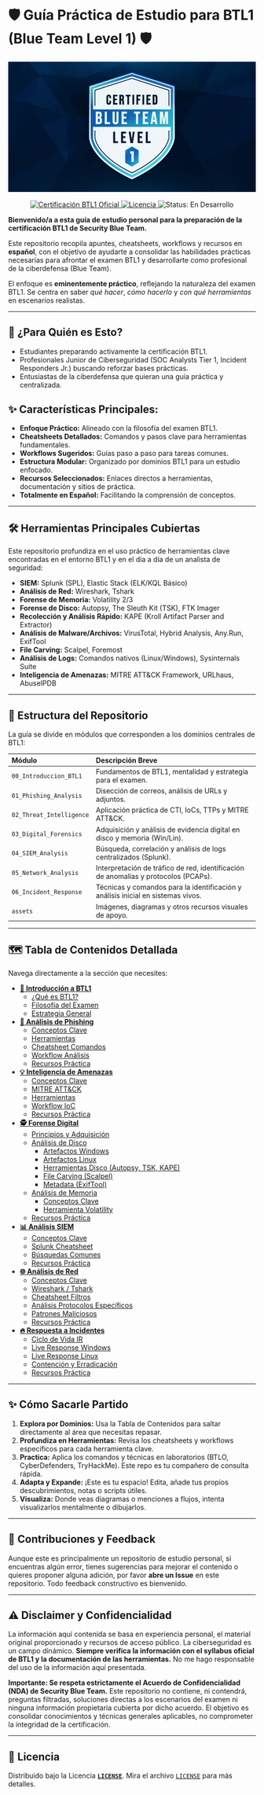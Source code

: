 # 🛡️ Guía Práctica de Estudio para BTL1 (Blue Team Level 1) 🛡️

![Banner Guía BTL1](assets/img/banner.jpg)

<p align="center">
  <a href="https://elearning.securityblue.team/home/certifications/blue-team-level-1" target="_blank">
    <img src="https://img.shields.io/badge/Certificación-BTL1_Oficial-0078D4?style=for-the-badge" alt="Certificación BTL1 Oficial">
  </a>
  <a href="./LICENSE" target="_blank">
    <img src="https://img.shields.io/badge/License-MIT-yellow?style=for-the-badge" alt="Licencia">
  </a>
  <img src="https://img.shields.io/badge/Status-En_Desarrollo-orange?style=for-the-badge" alt="Status: En Desarrollo">
</p>

**Bienvenido/a a esta guía de estudio personal para la preparación de la certificación BTL1 de Security Blue Team.**

Este repositorio recopila apuntes, cheatsheets, workflows y recursos en **español**, con el objetivo de ayudarte a consolidar las habilidades prácticas necesarias para afrontar el examen BTL1 y desarrollarte como profesional de la ciberdefensa (Blue Team).

El enfoque es **eminentemente práctico**, reflejando la naturaleza del examen BTL1. Se centra en saber *qué hacer*, *cómo hacerlo* y *con qué herramientas* en escenarios realistas.

---

## 🎯 ¿Para Quién es Esto?

* Estudiantes preparando activamente la certificación BTL1.
* Profesionales Junior de Ciberseguridad (SOC Analysts Tier 1, Incident Responders Jr.) buscando reforzar bases prácticas.
* Entusiastas de la ciberdefensa que quieran una guía práctica y centralizada.

## ✨ Características Principales:

* **Enfoque Práctico:** Alineado con la filosofía del examen BTL1.
* **Cheatsheets Detallados:** Comandos y pasos clave para herramientas fundamentales.
* **Workflows Sugeridos:** Guías paso a paso para tareas comunes.
* **Estructura Modular:** Organizado por dominios BTL1 para un estudio enfocado.
* **Recursos Seleccionados:** Enlaces directos a herramientas, documentación y sitios de práctica.
* **Totalmente en Español:** Facilitando la comprensión de conceptos.

---

## 🛠️ Herramientas Principales Cubiertas

Este repositorio profundiza en el uso práctico de herramientas clave encontradas en el entorno BTL1 y en el día a día de un analista de seguridad:

* **SIEM:** Splunk (SPL), Elastic Stack (ELK/KQL Básico)
* **Análisis de Red:** Wireshark, Tshark
* **Forense de Memoria:** Volatility 2/3
* **Forense de Disco:** Autopsy, The Sleuth Kit (TSK), FTK Imager
* **Recolección y Análisis Rápido:** KAPE (Kroll Artifact Parser and Extractor)
* **Análisis de Malware/Archivos:** VirusTotal, Hybrid Analysis, Any.Run, ExifTool
* **File Carving:** Scalpel, Foremost
* **Análisis de Logs:** Comandos nativos (Linux/Windows), Sysinternals Suite
* **Inteligencia de Amenazas:** MITRE ATT&CK Framework, URLhaus, AbuseIPDB

---

## 🧭 Estructura del Repositorio

La guía se divide en módulos que corresponden a los dominios centrales de BTL1:

| Módulo                     | Descripción Breve                                                                 |
| :------------------------- | :-------------------------------------------------------------------------------- |
| `00_Introduccion_BTL1`     | Fundamentos de BTL1, mentalidad y estrategia para el examen.                      |
| `01_Phishing_Analysis`     | Disección de correos, análisis de URLs y adjuntos.                                |
| `02_Threat_Intelligence`   | Aplicación práctica de CTI, IoCs, TTPs y MITRE ATT&CK.                            |
| `03_Digital_Forensics`     | Adquisición y análisis de evidencia digital en disco y memoria (Win/Lin).         |
| `04_SIEM_Analysis`         | Búsqueda, correlación y análisis de logs centralizados (Splunk).                  |
| `05_Network_Analysis`      | Interpretación de tráfico de red, identificación de anomalías y protocolos (PCAPs). |
| `06_Incident_Response`     | Técnicas y comandos para la identificación y análisis inicial en sistemas vivos.  |
| `assets`                   | Imágenes, diagramas y otros recursos visuales de apoyo.                           |

---

## 🗺️ Tabla de Contenidos Detallada

Navega directamente a la sección que necesites:

* [**🚀 Introducción a BTL1**](./00_Introduccion_BTL1/)
    * [¿Qué es BTL1?](./00_Introduccion_BTL1/01_Que_es_BTL1.md)
    * [Filosofía del Examen](./00_Introduccion_BTL1/02_Filosofia_Examen.md)
    * [Estrategia General](./00_Introduccion_BTL1/03_Estrategia_General.md)
* [**🎣 Análisis de Phishing**](./01_Phishing_Analysis/)
    * [Conceptos Clave](./01_Phishing_Analysis/01_Conceptos_Clave.md)
    * [Herramientas](./01_Phishing_Analysis/02_Herramientas.md)
    * [Cheatsheet Comandos](./01_Phishing_Analysis/03_Cheatsheet_Comandos.md)
    * [Workflow Análisis](./01_Phishing_Analysis/04_Workflow_Analisis.md)
    * [Recursos Práctica](./01_Phishing_Analysis/05_Recursos_Practica.md)
* [**💡 Inteligencia de Amenazas**](./02_Threat_Intelligence/)
    * [Conceptos Clave](./02_Threat_Intelligence/01_Conceptos_Clave.md)
    * [MITRE ATT&CK](./02_Threat_Intelligence/02_MITRE_ATTACK.md)
    * [Herramientas](./02_Threat_Intelligence/03_Herramientas.md)
    * [Workflow IoC](./02_Threat_Intelligence/04_Workflow_IoC.md)
    * [Recursos Práctica](./02_Threat_Intelligence/05_Recursos_Practica.md)
* [**🕵️ Forense Digital**](./03_Digital_Forensics/)
    * [Principios y Adquisición](./03_Digital_Forensics/01_Adquisicion.md)
    * [Análisis de Disco](./03_Digital_Forensics/02_Analisis_Disco/)
        * [Artefactos Windows](./03_Digital_Forensics/02_Analisis_Disco/Windows_Artefactos.md)
        * [Artefactos Linux](./03_Digital_Forensics/02_Analisis_Disco/Linux_Artefactos.md)
        * [Herramientas Disco (Autopsy, TSK, KAPE)](./03_Digital_Forensics/02_Analisis_Disco/Herramientas_Disco.md)
        * [File Carving (Scalpel)](./03_Digital_Forensics/02_Analisis_Disco/File_Carving_Scalpel.md)
        * [Metadata (ExifTool)](./03_Digital_Forensics/02_Analisis_Disco/Metadata_ExifTool.md)
    * [Análisis de Memoria](./03_Digital_Forensics/03_Analisis_Memoria/)
        * [Conceptos Clave](./03_Digital_Forensics/03_Analisis_Memoria/Conceptos_Clave.md)
        * [Herramienta Volatility](./03_Digital_Forensics/03_Analisis_Memoria/Herramienta_Volatility.md)
    * [Recursos Práctica](./03_Digital_Forensics/04_Recursos_Practica.md)
* [**📊 Análisis SIEM**](./04_SIEM_Analysis/)
    * [Conceptos Clave](./04_SIEM_Analysis/01_Conceptos_Clave.md)
    * [Splunk Cheatsheet](./04_SIEM_Analysis/02_Splunk_Cheatsheet.md)
    * [Búsquedas Comunes](./04_SIEM_Analysis/04_Busquedas_Comunes.md)
    * [Recursos Práctica](./04_SIEM_Analysis/05_Recursos_Practica.md)
* [**🌐 Análisis de Red**](./05_Network_Analysis/)
    * [Conceptos Clave](./05_Network_Analysis/01_Conceptos_Clave.md)
    * [Wireshark / Tshark](./05_Network_Analysis/02_Wireshark_Tshark.md)
    * [Cheatsheet Filtros](./05_Network_Analysis/03_Cheatsheet_Filtros.md)
    * [Análisis Protocolos Específicos](./05_Network_Analysis/04_Analisis_Protocolos_Especificos.md)
    * [Patrones Maliciosos](./05_Network_Analysis/05_Patrones_Maliciosos.md)
    * [Recursos Práctica](./05_Network_Analysis/06_Recursos_Practica.md)
* [**🔥 Respuesta a Incidentes**](./06_Incident_Response/)
    * [Ciclo de Vida IR](./06_Incident_Response/01_Ciclo_Vida_IR.md)
    * [Live Response Windows](./06_Incident_Response/02_Live_Response_Windows.md)
    * [Live Response Linux](./06_Incident_Response/03_Live_Response_Linux.md)
    * [Contención y Erradicación](./06_Incident_Response/04_Contencion_Erradicacion.md)
    * [Recursos Práctica](./06_Incident_Response/05_Recursos_Practica.md)

---

## ✨ Cómo Sacarle Partido

1.  **Explora por Dominios:** Usa la Tabla de Contenidos para saltar directamente al área que necesitas repasar.
2.  **Profundiza en Herramientas:** Revisa los cheatsheets y workflows específicos para cada herramienta clave.
3.  **Practica:** Aplica los comandos y técnicas en laboratorios (BTLO, CyberDefenders, TryHackMe). Este repo es tu compañero de consulta rápida.
4.  **Adapta y Expande:** ¡Este es tu espacio! Edita, añade tus propios descubrimientos, notas o scripts útiles.
5.  **Visualiza:** Donde veas diagramas o menciones a flujos, intenta visualizarlos mentalmente o dibujarlos.

---

## 🤝 Contribuciones y Feedback

Aunque este es principalmente un repositorio de estudio personal, si encuentras algún error, tienes sugerencias para mejorar el contenido o quieres proponer alguna adición, por favor **abre un Issue** en este repositorio. Todo feedback constructivo es bienvenido.

---

## ⚠️ Disclaimer y Confidencialidad

La información aquí contenida se basa en experiencia personal, el material original proporcionado y recursos de acceso público. La ciberseguridad es un campo dinámico. **Siempre verifica la información con el syllabus oficial de BTL1 y la documentación de las herramientas.** No me hago responsable del uso de la información aquí presentada.

**Importante: Se respeta estrictamente el Acuerdo de Confidencialidad (NDA) de Security Blue Team.** Este repositorio no contiene, ni contendrá, preguntas filtradas, soluciones directas a los escenarios del examen ni ninguna información propietaria cubierta por dicho acuerdo. El objetivo es consolidar conocimientos y técnicas generales aplicables, no comprometer la integridad de la certificación.

---

## 📄 Licencia

Distribuido bajo la Licencia **[`LICENSE`](./LICENSE)**. Mira el archivo [`LICENSE`](./LICENSE) para más detalles.